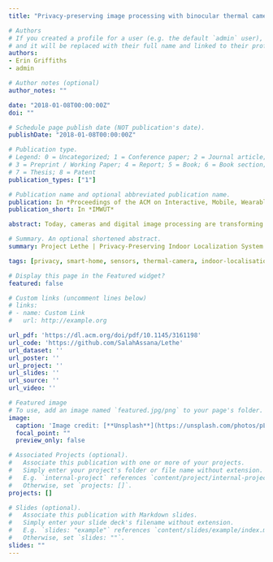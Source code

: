 ```yaml
---
title: "Privacy-preserving image processing with binocular thermal cameras"

# Authors
# If you created a profile for a user (e.g. the default `admin` user), write the username (folder name) here 
# and it will be replaced with their full name and linked to their profile.
authors:
- Erin Griffiths
- admin

# Author notes (optional)
author_notes: ""

date: "2018-01-08T00:00:00Z"
doi: ""

# Schedule page publish date (NOT publication's date).
publishDate: "2018-01-08T00:00:00Z"

# Publication type.
# Legend: 0 = Uncategorized; 1 = Conference paper; 2 = Journal article;
# 3 = Preprint / Working Paper; 4 = Report; 5 = Book; 6 = Book section;
# 7 = Thesis; 8 = Patent
publication_types: ["1"]

# Publication name and optional abbreviated publication name.
publication: In *Proceedings of the ACM on Interactive, Mobile, Wearable and Ubiquitous Technologies*
publication_short: In *IMWUT*

abstract: Today, cameras and digital image processing are transforming industries and the human environment with rich, informative sensing. However, image processing is not utilized nearly as much in homes where concerns about image privacy dominate. In a preliminary study with 200 participants, we found 21% would reject a camera based system even if the system was designed to not report images as they could still be collected if the camera system was hacked. In this paper, we demonstrate a hardware-based approach for privacy-preserving image processing, the ability to automatically extract information from imaging sensors without the risk of compromising image privacy, even if the system is hacked. The basic idea is to limit both the memory available on board the camera and the data rate of camera communication to prevent a full image from ever being extracted. As a proof of concept, we prototype a system, called Lethe, that tracks and identifies individuals by height with a thermal camera as they move from room to room. Our results show that Lethe can detect the presence of individuals with 96.9% accuracy and determine their direction of travel with 99.7% accuracy. Additionally, Lethe can identify individuals 96.0% of the time with a 5cm (~2in) or greater difference in walking height and 92.9% with a 2.5cm (~1in) or greater difference. Finally, Lethe performs this processing with only 33 bytes of memory (or 0.69% of the full thermal image).

# Summary. An optional shortened abstract.
summary: Project Lethe | Privacy-Preserving Indoor Localization System

tags: [privacy, smart-home, sensors, thermal-camera, indoor-localisation]

# Display this page in the Featured widget?
featured: false

# Custom links (uncomment lines below)
# links:
# - name: Custom Link
#   url: http://example.org

url_pdf: 'https://dl.acm.org/doi/pdf/10.1145/3161198'
url_code: 'https://github.com/SalahAssana/Lethe'
url_dataset: ''
url_poster: ''
url_project: ''
url_slides: ''
url_source: ''
url_video: ''

# Featured image
# To use, add an image named `featured.jpg/png` to your page's folder. 
image:
  caption: 'Image credit: [**Unsplash**](https://unsplash.com/photos/pLCdAaMFLTE)'
  focal_point: ""
  preview_only: false

# Associated Projects (optional).
#   Associate this publication with one or more of your projects.
#   Simply enter your project's folder or file name without extension.
#   E.g. `internal-project` references `content/project/internal-project/index.md`.
#   Otherwise, set `projects: []`.
projects: []

# Slides (optional).
#   Associate this publication with Markdown slides.
#   Simply enter your slide deck's filename without extension.
#   E.g. `slides: "example"` references `content/slides/example/index.md`.
#   Otherwise, set `slides: ""`.
slides: ""
---
```

